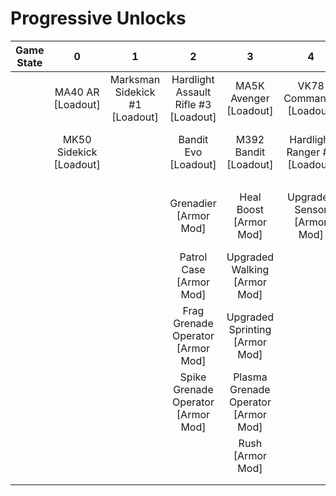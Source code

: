 # Progressive Unlocks

| **Game State** | **0**                   | **1**                          | **2**                                | **3**                               | **4**                         | **5**                               | **6**                               |
|:--------------:|:-----------------------:|:------------------------------:|:------------------------------------:|:-----------------------------------:|:-----------------------------:|:-----------------------------------:|:-----------------------------------:|
|                | MA40 AR [Loadout]       | Marksman Sidekick #1 [Loadout] | Hardlight Assault Rifle #3 [Loadout] | MA5K Avenger [Loadout]              | VK78 Commando [Loadout]       | BR75 [Loadout]                      | Hardlight Battle Rifle #5 [Loadout] |
|                | MK50 Sidekick [Loadout] |                                | Bandit Evo [Loadout]                 | M392 Bandit [Loadout]               | Hardlight Ranger #4 [Loadout] | Hardlight Commando #9 [Loadout]     |                                     |
|                |                         |                                |                                      |                                     |                               |                                     |                                     |
|                |                         |                                | Grenadier [Armor Mod]                | Heal Boost [Armor Mod]              | Upgraded Sensor [Armor Mod]   | Dynamo Grenade Operator [Armor Mod] |                                     |
|                |                         |                                | Patrol Case [Armor Mod]              | Upgraded Walking [Armor Mod]        |                               |                                     |                                     |
|                |                         |                                | Frag Grenade Operator [Armor Mod]    | Upgraded Sprinting [Armor Mod]      |                               |                                     |                                     |
|                |                         |                                | Spike Grenade Operator [Armor Mod]   | Plasma Grenade Operator [Armor Mod] |                               |                                     |                                     |
|                |                         |                                |                                      | Rush [Armor Mod]                    |                               |                                     |                                     |
|                |                         |                                |                                      |                                     |                               |                                     |                                     |
                            |                                     |                                 |
